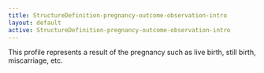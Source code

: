 ```yaml
---
title: StructureDefinition-pregnancy-outcome-observation-intro
layout: default
active: StructureDefinition-pregnancy-outcome-observation-intro
---
```


This profile represents a result of the pregnancy such as live birth, still birth, miscarriage, etc.